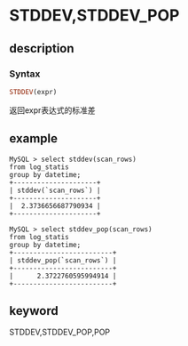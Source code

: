 
# STDDEV,STDDEV_POP

## description

### Syntax

```Haskell
STDDEV(expr)
```

返回expr表达式的标准差

## example

```plain text
MySQL > select stddev(scan_rows) 
from log_statis 
group by datetime;
+---------------------+
| stddev(`scan_rows`) |
+---------------------+
|  2.3736656687790934 |
+---------------------+

MySQL > select stddev_pop(scan_rows) 
from log_statis 
group by datetime;
+-------------------------+
| stddev_pop(`scan_rows`) |
+-------------------------+
|      2.3722760595994914 |
+-------------------------+
```

## keyword

STDDEV,STDDEV_POP,POP
